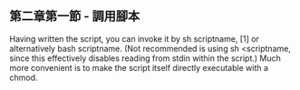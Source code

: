 第二章第一節  - 調用腳本
---
Having written the script, you can invoke it by sh scriptname, [1] or alternatively bash scriptname. (Not recommended is using sh <scriptname, since this effectively disables reading from stdin within the script.) Much more convenient is to make the script itself directly executable with a chmod.
